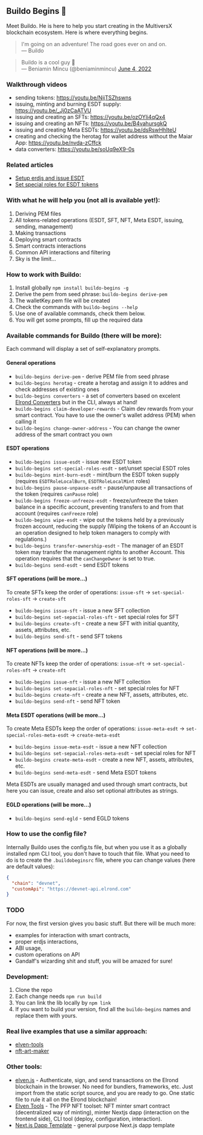 ## Buildo Begins 👷

Meet Buildo. He is here to help you start creating in the MultiversX blockchain ecosystem. Here is where everything begins.

> I'm going on an adventure!
> The road goes ever on and on. \
&mdash; Buildo

> Buildo is a cool guy 👊 \
&mdash; Beniamin Mincu (@beniaminmincu) <a href="https://twitter.com/beniaminmincu/status/1532977949842059264?ref_src=twsrc%5Etfw">June 4, 2022</a></blockquote>

### Walkthrough videos

- sending tokens: https://youtu.be/NijTSZhswns
- issuing, minting and burning ESDT supply: https://youtu.be/_Jj0zCaATVU
- issuing and creating an SFTs: https://youtu.be/ozOYli4qQx4
- issuing and creating an NFTs: https://youtu.be/B4vahursgkQ
- issuing and creating Meta ESDTs: https://youtu.be/dsRswHhIteU
- creating and checking the herotag for wallet address without the Maiar App: https://youtu.be/nvda-zCffck
- data converters: https://youtu.be/soUq9eX9-0s

### Related articles

- [Setup erdjs and issue ESDT](https://elrond-dev-guild.gitbook.io/scrolls/erdjs/how-tos/setup-erdjs-and-issue-esdt-token)
- [Set special roles for ESDT tokens](https://elrond-dev-guild.gitbook.io/scrolls/erdjs/how-tos/set-special-roles-for-esdt-token)

### With what he will help you (not all is available yet!):

1. Deriving PEM files
2. All tokens-related operations (ESDT, SFT, NFT, Meta ESDT, issuing, sending, management)
2. Making transactions
3. Deploying smart contracts
4. Smart contracts interactions
5. Common API interactions and filtering
4. Sky is the limit...

### How to work with Buildo:

1. Install globally `npm install buildo-begins -g`
2. Derive the pem from seed phrase: `buildo-begins derive-pem`
3. The walletKey.pem file will be created
4. Check the commands with `buildo-begins --help`
5. Use one of available commands, check them below.
5. You will get some prompts, fill up the required data

### Available commands for Buildo (there will be more):

Each command will display a set of self-explanatory prompts.

#### General operations

- `buildo-begins derive-pem` - derive PEM file from seed phrase
- `buildo-begins herotag` - create a herotag and assign it to addres and check addresses of existing ones
- `buildo-begins converters` - a set of converters based on excelent [Elrond Converters](http://207.244.241.38/elrond-converters/) but in the CLI, always at hand!
- `buildo-begins claim-developer-rewards` - Claim dev rewards from your smart contract. You have to use the owner's wallet address (PEM) when calling it
- `buildo-begins change-owner-address` - You can change the owner address of the smart contract you own

#### ESDT operations

- `buildo-begins issue-esdt` - issue new ESDT token
- `buildo-begins set-special-roles-esdt` - set/unset special ESDT roles
- `buildo-begins mint-burn-esdt` - mint/burn the ESDT token supply (requires `ESDTRoleLocalBurn`, `ESDTRoleLocalMint` roles)
- `buildo-begins pause-unpause-esdt` - pause/unpause all transactions of the token (requires `canPause` role)
- `buildo-begins freeze-unfreeze-esdt` - freeze/unfreeze the token balance in a specific account, preventing transfers to and from that account (requires `canFreeze` role)
- `buildo-begins wipe-esdt` - wipe out the tokens held by a previously frozen account, reducing the supply (Wiping the tokens of an Account is an operation designed to help token managers to comply with regulations.)
- `buildo-begins transfer-ownership-esdt` - The manager of an ESDT token may transfer the management rights to another Account. This operation requires that the `canChangeOwner` is set to true.
- `buildo-begins send-esdt` - send ESDT tokens

#### SFT operations (will be more...)

To create SFTs keep the order of operations: `issue-sft` -> `set-special-roles-sft` -> `create-sft`

- `buildo-begins issue-sft` - issue a new SFT collection
- `buildo-begins set-sepacial-roles-sft` - set special roles for SFT
- `buildo-begins create-sft` - create a new SFT with initial quantity, assets, attributes, etc.
- `buildo-begins send-sft` - send SFT tokens

#### NFT operations (will be more...)

To create NFTs keep the order of operations: `issue-nft` -> `set-special-roles-nft` -> `create-nft`

- `buildo-begins issue-nft` - issue a new NFT collection
- `buildo-begins set-sepacial-roles-nft` - set special roles for NFT
- `buildo-begins create-nft` - create a new NFT, assets, attributes, etc.
- `buildo-begins send-nft` - send NFT token

#### Meta ESDT operations (will be more...)

To create Meta ESDTs keep the order of operations: `issue-meta-esdt` -> `set-special-roles-meta-esdt` -> `create-meta-esdt`

- `buildo-begins issue-meta-esdt` - issue a new NFT collection
- `buildo-begins set-sepacial-roles-meta-esdt` - set special roles for NFT
- `buildo-begins create-meta-esdt` - create a new NFT, assets, attributes, etc.
- `buildo-begins send-meta-esdt` - send Meta ESDT tokens

Meta ESDTs are usually managed and used through smart contracts, but here you can issue, create and also set optional attributes as strings.

#### EGLD operations (will be more...)

- `buildo-begins send-egld` - send EGLD tokens

### How to use the config file?

Internally Buildo uses the config.ts file, but when you use it as a globally installed npm CLI tool, you don't have to touch that file. What you need to do is to create the `.buildobeginsrc` file, where you can change values (here are default values):

```json
{
  "chain": "devnet",
  "customApi": "https://devnet-api.elrond.com"
}
```

### TODO

For now, the first version gives you basic stuff. But there will be much more:

- examples for interaction with smart contracts,
- proper erdjs interactions,
- ABI usage,
- custom operations on API
- Gandalf's wizarding shit and stuff, you will be amazed for sure!

### Development:

1. Clone the repo
2. Each change needs `npm run build`
3. You can link the lib locally by `npm link`
4. If you want to build your version, find all the `buildo-begins` names and replace them with yours.

### Real live examples that use a similar approach: 

- [elven-tools](https://github.com/juliancwirko/elven-tools-cli)
- [nft-art-maker](https://github.com/juliancwirko/nft-art-maker)

### Other tools:

- [elven.js](https://www.elvenjs.com) - Authenticate, sign, and send transactions on the Elrond blockchain in the browser. No need for bundlers, frameworks, etc. Just import from the static script source, and you are ready to go. One static file to rule it all on the Elrond blockchain!
- [Elven Tools](https://www.elven.tools) - The PFP NFT toolset: NFT minter smart contract (decentralized way of minting), minter Nextjs dapp (interaction on the frontend side), CLI tool (deploy, configuration, interaction).
- [Next.js Dapp Template](https://github.com/xdevguild/nextjs-dapp-template) - general purpose Next.js dapp template

